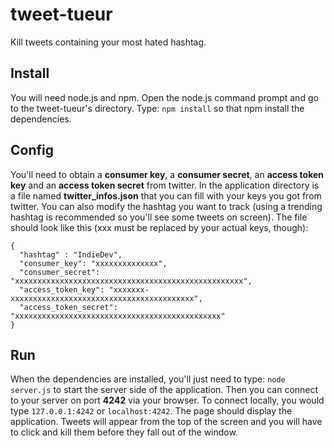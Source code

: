 # tweet-tueur

Kill tweets containing your most hated hashtag.

## Install
You will need node.js and npm.
Open the node.js command prompt and go to the tweet-tueur's directory.
Type: `npm install` so that npm install the dependencies.

## Config
You'll need to obtain a **consumer key**, a **consumer secret**, an **access token key** and an **access token secret** from twitter.
In the application directory is a file named **twitter_infos.json** that you can fill with your keys you got from twitter.
You can also modify the hashtag you want to track (using a trending hashtag is recommended so you'll see some tweets on screen).
The file should look like this (xxx must be replaced by your actual keys, though):
```
{
  "hashtag" : "IndieDev",
  "consumer_key": "xxxxxxxxxxxxxx",
  "consumer_secret": "xxxxxxxxxxxxxxxxxxxxxxxxxxxxxxxxxxxxxxxxxxxxxxxxxxx",
  "access_token_key": "xxxxxxx-xxxxxxxxxxxxxxxxxxxxxxxxxxxxxxxxxxxxxxxxx",
  "access_token_secret": "xxxxxxxxxxxxxxxxxxxxxxxxxxxxxxxxxxxxxxxxxxxxxx"
}
```

## Run
When the dependencies are installed, you'll just need to type: `node server.js` to start the server side of the application.
Then you can connect to your server on port **4242** via your browser.
To connect locally, you would type `127.0.0.1:4242` or `localhost:4242`.
The page should display the application.
Tweets will appear from the top of the screen and you will have to click and kill them before they fall out of the window.